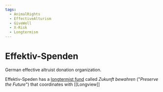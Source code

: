 ```yaml
---
tags:
  - AnimalRights
  - EffectiveAlturism
  - GiveWell
  - X-Risk
  - Longtermism
---
```

# Effektiv-Spenden

German effective altruist donation organization.



Effektiv-Speden has a [longtermist fund](https://effektiv-spenden.org/zukunft-bewahren/) called _Zukunft bewahren_ ("_Preserve the Future_") that coordinates with [[Longview]]
